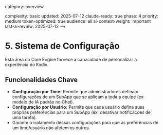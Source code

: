 <!-- AI-METADATA:
<!-- AI-CONTEXT-PRIORITY: always-include="false" summary-threshold="medium" -->category: overview
complexity: basic
updated: 2025-07-12
claude-ready: true
phase: 4
priority: medium
token-optimized: true
audience: all
ai-context-weight: important
last-ai-review: 2025-07-12
-->

# 5. Sistema de Configuração

Esta área do Core Engine fornece a capacidade de personalizar a experiência do Kodix.

## Funcionalidades Chave

- **Configuração por Time:** Permite que administradores definam configurações de um SubApp que se aplicam a toda a equipe (ex: modelo de IA padrão no Chat).
- **Configuração por Usuário:** Permite que cada usuário defina suas próprias preferências para um SubApp (ex: desativar notificações de uma tarefa).
- Garante o isolamento dessas configurações para que as preferências de um time/usuário não afetem os outros.
